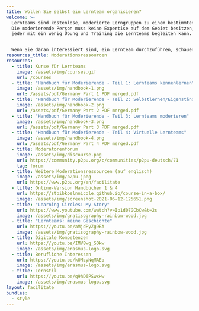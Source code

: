```yaml
---
title: Wollen Sie selbst ein Lernteam organisieren?
welcome: >-
  Lernteams sind kostenlose, moderierte Lerngruppen zu einem bestimmten Thema.
  Die moderierende Person muss keine Expertise auf dem Gebiet besitzen, so dass
  jeder mit ein wenig Übung und Training die Lernteams begleiten kann. 


  Wenn Sie daran interessiert sind, ein Lernteam durchzuführen, schauen Sie sich einfach die unten stehenden Ressourcen an und kontaktieren Sie uns wenn Sie mitmachen möchten.
resources_title: Moderationsressourcen
resources:
  - title: Kurse für Lernteams
    image: /assets/img/courses.gif
    url: /courses
  - title: "Handbuch für Moderierende - Teil 1: Lernteams kennenlernen"
    image: /assets/img/handbook-1.png
    url: /assets/pdf/Germany Part 1 PDF merged.pdf
  - title: "Handbuch für Moderierende - Teil 2: Selbstlernen/Eigenständiges Lernen"
    image: /assets/img/handbook-2.png
    url: /assets/pdf/Germany Part 2 PDF merged.pdf
  - title: "Handbuch für Moderierende - Teil 3: Lernteams moderieren"
    image: /assets/img/handbook-3.png
    url: /assets/pdf/Germany Part 3 PDF merged.pdf
  - title: "Handbuch für Moderierende - Teil 4: Virtuelle Lernteams"
    image: /assets/img/handbook-4.png
    url: /assets/pdf/Germany Part 4 PDF merged.pdf
  - title: Moderatorenforum
    image: /assets/img/discourse.png
    url: https://community.p2pu.org/c/communities/p2pu-deutsch/71
    tag: forum
  - title: Weitere Moderationsressourcen (auf englisch)
    image: /assets/img/p2pu.jpeg
    url: https://www.p2pu.org/en/facilitate
  - title: Online-Version Handbücher 1 & 4
    url: https://stbibkoelnnicole.github.io/course-in-a-box/
    image: /assets/img/screenshot-2021-06-12-125651.png
  - title: "Learning Circles: My Story"
    url: https://www.youtube.com/watch?v=Ip1d07GCbCw&t=2s
    image: /assets/img/gratisography-rainbow-wood.jpg
  - title: "Lernteams: meine Geschichte"
    url: https://youtu.be/aMjdPyZg9EA
    image: /assets/img/gratisography-rainbow-wood.jpg
  - title: Digitale Kompetenzen
    url: https://youtu.be/IMV8wg_SOkw
    image: /assets/img/erasmus-logo.svg
  - title: Berufliche Interessen
    url: https://youtu.be/kUMzyNqMAEo
    image: /assets/img/erasmus-logo.svg
  - title: Lernstil
    url: https://youtu.be/q9hD6PSwxHw
    image: /assets/img/erasmus-logo.svg
layout: facilitate
bundles:
  - style
---
```

